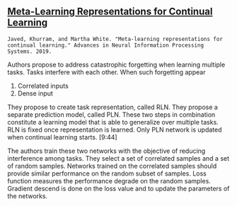 ## [Meta-Learning Representations for Continual Learning](https://arxiv.org/pdf/1905.12588.pdf)

``
Javed, Khurram, and Martha White. "Meta-learning representations for continual learning." Advances in Neural Information Processing Systems. 2019.
``

Authors propose to address catastrophic forgetting when learning multiple tasks. Tasks interfere with each other.
When such forgetting appear
1. Correlated inputs
2. Dense input

They propose to create task representation, called RLN. They propose a 
separate prediction model, called PLN. These two steps in combination constitute a learning model that is able to generalize over multiple tasks. RLN is fixed once representation is learned. Only PLN network is updated when continual learning starts.
[9:44]

The authors train these two networks with the objective of reducing interference among tasks. They select a set of correlated samples and a set of random samples. Networks trained on the correlated samples should provide similar performance on the random subset of samples. Loss function measures the performance degrade on the random samples. Gradient descend is done on the loss value and to update the parameters of the networks. 
